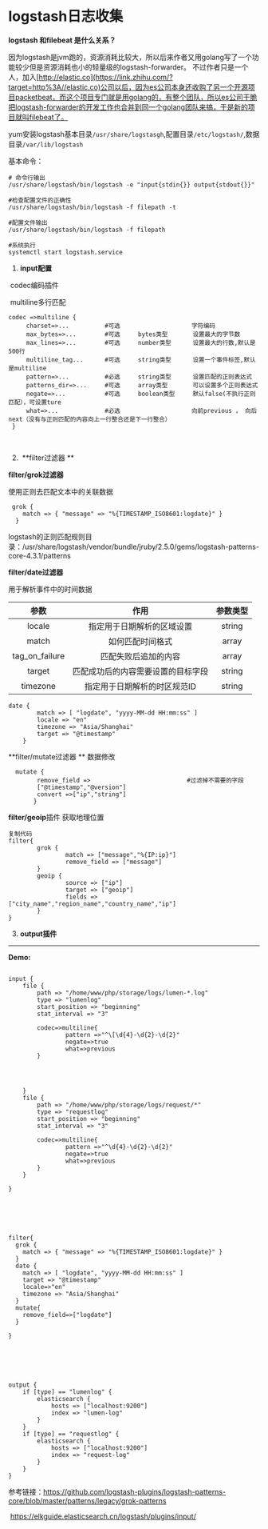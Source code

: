 # logstash日志收集

**logstash 和filebeat 是什么关系？**

因为logstash是jvm跑的，资源消耗比较大，所以后来作者又用golang写了一个功能较少但是资源消耗也小的轻量级的logstash-forwarder。
不过作者只是一个人，加入[http://elastic.co](https://link.zhihu.com/?target=http%3A//elastic.co)公司以后，因为es公司本身还收购了另一个开源项目packetbeat，而这个项目专门就是用golang的，有整个团队，所以es公司干脆把logstash-forwarder的开发工作也合并到同一个golang团队来搞，于是新的项目就叫filebeat了。



yum安装logstash基本目录`/usr/share/logstasgh`,配置目录`/etc/logstash/`,数据目录`/var/lib/logstash`

基本命令：

```
# 命令行输出
/usr/share/logstash/bin/logstash -e "input{stdin{}} output{stdout{}}" 

#检查配置文件的正确性
/usr/share/logstash/bin/logstash -f filepath -t

#配置文件输出
/usr/share/logstash/bin/logstash -f filepath

#系统执行
systemctl start logstash.service

```





1. **input配置**

​	codec编码插件

​		multiline多行匹配

    codec =>multiline {
         charset=>...          #可选                    字符编码        
         max_bytes=>...        #可选     bytes类型       设置最大的字节数
         max_lines=>...        #可选     number类型      设置最大的行数,默认是500行
         multiline_tag...      #可选     string类型      设置一个事件标签,默认是multiline
         pattern=>...          #必选     string类型      设置匹配的正则表达式
         patterns_dir=>...     #可选     array类型       可以设置多个正则表达式
         negate=>...           #可选     boolean类型     默认false(不执行正则匹配），可设置ture
         what=>...             #必选                    向前previous ， 向后 next（没有与正则匹配的内容向上一行整合还是下一行整合）
     }



​			

2. ​	**filter过滤器 **

**filter/grok过滤器**

使用正则去匹配文本中的关联数据

```
 grok {
    match => { "message" => "%{TIMESTAMP_ISO8601:logdate}" }
  }
```

logstash的正则匹配规则目录：/usr/share/logstash/vendor/bundle/jruby/2.5.0/gems/logstash-patterns-core-4.3.1/patterns



**filter/date过滤器**

用于解析事件中的时间数据

|      参数      |                作用                | 参数类型 |
| :------------: | :--------------------------------: | :------: |
|     locale     |     指定用于日期解析的区域设置     |  string  |
|     match      |          如何匹配时间格式          |  array   |
| tag_on_failure |        匹配失败后追加的内容        |  array   |
|     target     | 匹配成功后的内容需要设置的目标字段 |  string  |
|    timezone    |    指定用于日期解析的时区规范ID    |  string  |

```
date {
		match => [ "logdate", "yyyy-MM-dd HH:mm:ss" ] 
		locale => "en"
		timezone => "Asia/Shanghai"
		target => "@timestamp"
	}	
```



**filter/mutate过滤器 ** 数据修改

```
  mutate {
        remove_field =>                           #过滤掉不需要的字段
        ["@timestamp","@version"]
		convert =>["ip","string"]
       }
```



**filter/geoip**插件 获取地理位置

```
复制代码
filter{
        grok {
                match => ["message","%{IP:ip}"]
                remove_field => ["message"]
        }
        geoip {
                source => ["ip"]
                target => ["geoip"]
                fields => ["city_name","region_name","country_name","ip"]
        }
}
```



3. **output插件**



-----

**Demo:**

```

input {
    file {
        path => "/home/www/php/storage/logs/lumen-*.log"
        type => "lumenlog"
        start_position => "beginning"
        stat_interval => "3"

        codec=>multiline{
                pattern =>"^\[\d{4}-\d{2}-\d{2}"
                negate=>true
                what=>previous
        }




    }
    file {
        path => "/home/www/php/storage/logs/request/*"
        type => "requestlog"
        start_position => "beginning"
        stat_interval => "3"

        codec=>multiline{
                pattern =>"^\d{4}-\d{2}-\d{2}"
                negate=>true
                what=>previous
        }
    }

}






filter{
  grok {
    match => { "message" => "%{TIMESTAMP_ISO8601:logdate}" }
  }
  date {
    match => [ "logdate", "yyyy-MM-dd HH:mm:ss" ]
    target => "@timestamp"
    locale=>"en"
    timezone => "Asia/Shanghai"
  }
  mutate{
  	remove_field=>["logdate"]
  }

}






output {
    if [type] == "lumenlog" { 
        elasticsearch {
            hosts => ["localhost:9200"]
            index => "lumen-log"
        }
    }
    if [type] == "requestlog" { 
        elasticsearch {
            hosts => ["localhost:9200"]
            index => "request-log"
        }
    }
}
```







参考链接：https://github.com/logstash-plugins/logstash-patterns-core/blob/master/patterns/legacy/grok-patterns

​					https://elkguide.elasticsearch.cn/logstash/plugins/input/


